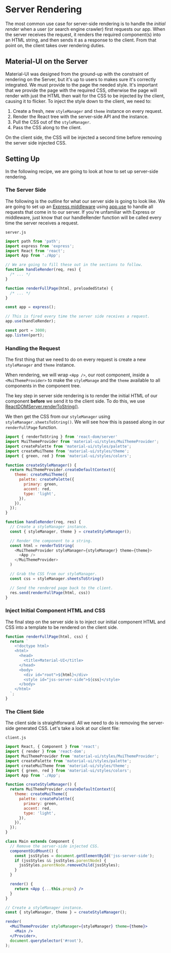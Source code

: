 # Server Rendering

The most common use case for server-side rendering is to handle the *initial render* when a user (or search engine crawler) first requests our app.
When the server receives the request, it renders the required component(s) into an HTML string, and then sends it as a response to the client.
From that point on, the client takes over rendering duties.

## Material-UI on the Server

Material-UI was designed from the ground-up with the constraint of rendering on the Server, but it's up to users to makes sure it's correctly integrated.
We must provide to the page the needed style.
It's important that we provide the page with the required CSS, otherwise the page will render with just the HTML then wait for the CSS to be injected by the client, causing it to flicker.
To inject the style down to the client, we need to:

1. Create a fresh, new `styleManager` and `theme` instance on every request.
2. Render the React tree with the server-side API and the instance.
3. Pull the CSS out of the `styleManager`.
4. Pass the CSS along to the client.

On the client side, the CSS will be injected a second time before removing the server side injected CSS.

## Setting Up

In the following recipe, we are going to look at how to set up server-side rendering.

### The Server Side

The following is the outline for what our server side is going to look like.
We are going to set up an [Express middleware](http://expressjs.com/en/guide/using-middleware.html) using [app.use](http://expressjs.com/en/api.html) to handle all requests that come in to our server.
If you're unfamiliar with Express or middleware, just know that our handleRender function will be called every time the server receives a request.

`server.js`

```js
import path from 'path';
import express from 'express';
import React from 'react';
import App from './App';

// We are going to fill these out in the sections to follow.
function handleRender(req, res) {
  /* ... */
}

function renderFullPage(html, preloadedState) {
  /* ... */
}

const app = express();

// This is fired every time the server side receives a request.
app.use(handleRender);

const port = 3000;
app.listen(port);
```

### Handling the Request

The first thing that we need to do on every request is create a new `styleManager` and `theme` instance.

When rendering, we will wrap `<App />`, our root component,
inside a `<MuiThemeProvider>` to make the `styleManage` and the `theme` available to all components in the component tree.

The key step in server side rendering is to render the initial HTML of our component **before** we send it to the client side. To do this, we use [ReactDOMServer.renderToString()](https://facebook.github.io/react/docs/react-dom-server.html).

We then get the CSS from our `styleManager` using `styleManager.sheetsToString()`. We will see how this is passed along in our `renderFullPage` function.

```js
import { renderToString } from 'react-dom/server'
import MuiThemeProvider from 'material-ui/styles/MuiThemeProvider';
import createPalette from 'material-ui/styles/palette';
import createMuiTheme from 'material-ui/styles/theme';
import { green, red } from 'material-ui/styles/colors';

function createStyleManager() {
  return MuiThemeProvider.createDefaultContext({
    theme: createMuiTheme({
      palette: createPalette({
        primary: green,
        accent: red,
        type: 'light',
      }),
    }),
  });
}

function handleRender(req, res) {
  // Create a styleManager instance.
  const { styleManager, theme } = createStyleManager();

  // Render the component to a string.
  const html = renderToString(
    <MuiThemeProvider styleManager={styleManager} theme={theme}>
      <App />
    </MuiThemeProvider>
  )

  // Grab the CSS from our styleManager.
  const css = styleManager.sheetsToString()

  // Send the rendered page back to the client.
  res.send(renderFullPage(html, css))
}
```

### Inject Initial Component HTML and CSS

The final step on the server side is to inject our initial component HTML and CSS into a template to be rendered on the client side.

```js
function renderFullPage(html, css) {
  return `
    <!doctype html>
    <html>
      <head>
        <title>Material-UI</title>
      </head>
      <body>
        <div id="root">${html}</div>
        <style id="jss-server-side">${css}</style>
      </body>
    </html>
  `;
}
```

### The Client Side

The client side is straightforward. All we need to do is removing the server-side generated CSS.
Let's take a look at our client file:

`client.js`

```jsx
import React, { Component } from 'react';
import { render } from 'react-dom';
import MuiThemeProvider from 'material-ui/styles/MuiThemeProvider';
import createPalette from 'material-ui/styles/palette';
import createMuiTheme from 'material-ui/styles/theme';
import { green, red } from 'material-ui/styles/colors';
import App from './App';

function createStyleManager() {
  return MuiThemeProvider.createDefaultContext({
    theme: createMuiTheme({
      palette: createPalette({
        primary: green,
        accent: red,
        type: 'light',
      }),
    }),
  });
}

class Main extends Component {
  // Remove the server-side injected CSS.
  componentDidMount() {
    const jssStyles = document.getElementById('jss-server-side');
    if (jssStyles && jssStyles.parentNode) {
      jssStyles.parentNode.removeChild(jssStyles);
    }
  }

  render() {
    return <App {...this.props} />
  }
}

// Create a styleManager instance.
const { styleManager, theme } = createStyleManager();

render(
  <MuiThemeProvider styleManager={styleManager} theme={theme}>
    <Main />
  </Provider>,
  document.querySelector('#root'),
);
```
